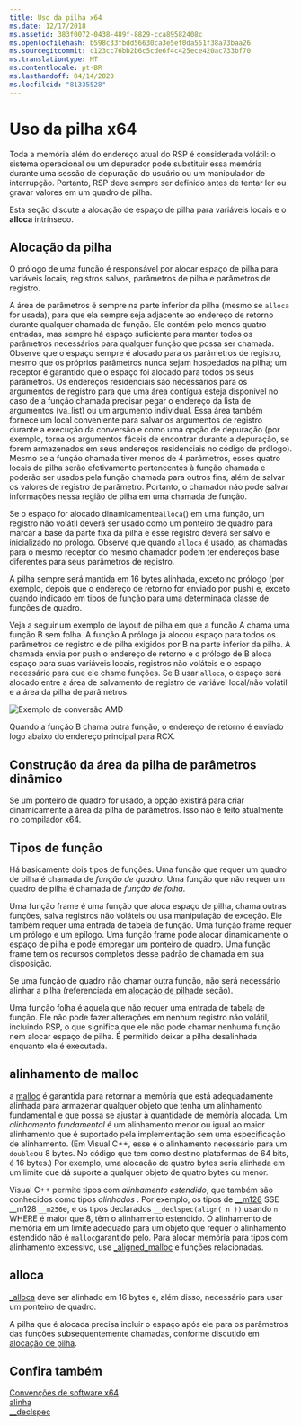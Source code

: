 ```yaml
---
title: Uso da pilha x64
ms.date: 12/17/2018
ms.assetid: 383f0072-0438-489f-8829-cca89582408c
ms.openlocfilehash: b598c33fbdd56630ca3e5ef0da551f38a73baa26
ms.sourcegitcommit: c123cc76bb2b6c5cde6f4c425ece420ac733bf70
ms.translationtype: MT
ms.contentlocale: pt-BR
ms.lasthandoff: 04/14/2020
ms.locfileid: "81335528"
---
```

# <a name="x64-stack-usage"></a>Uso da pilha x64

Toda a memória além do endereço atual do RSP é considerada volátil: o sistema operacional ou um depurador pode substituir essa memória durante uma sessão de depuração do usuário ou um manipulador de interrupção. Portanto, RSP deve sempre ser definido antes de tentar ler ou gravar valores em um quadro de pilha.

Esta seção discute a alocação de espaço de pilha para variáveis locais e o **alloca** intrínseco.

## <a name="stack-allocation"></a>Alocação da pilha

O prólogo de uma função é responsável por alocar espaço de pilha para variáveis locais, registros salvos, parâmetros de pilha e parâmetros de registro.

A área de parâmetros é sempre na parte inferior da pilha (mesmo se `alloca` for usada), para que ela sempre seja adjacente ao endereço de retorno durante qualquer chamada de função. Ele contém pelo menos quatro entradas, mas sempre há espaço suficiente para manter todos os parâmetros necessários para qualquer função que possa ser chamada. Observe que o espaço sempre é alocado para os parâmetros de registro, mesmo que os próprios parâmetros nunca sejam hospedados na pilha; um receptor é garantido que o espaço foi alocado para todos os seus parâmetros. Os endereços residenciais são necessários para os argumentos de registro para que uma área contígua esteja disponível no caso de a função chamada precisar pegar o endereço da lista de argumentos (va_list) ou um argumento individual. Essa área também fornece um local conveniente para salvar os argumentos de registro durante a execução da conversão e como uma opção de depuração (por exemplo, torna os argumentos fáceis de encontrar durante a depuração, se forem armazenados em seus endereços residenciais no código de prólogo). Mesmo se a função chamada tiver menos de 4 parâmetros, esses quatro locais de pilha serão efetivamente pertencentes à função chamada e poderão ser usados pela função chamada para outros fins, além de salvar os valores de registro de parâmetro.  Portanto, o chamador não pode salvar informações nessa região de pilha em uma chamada de função.

Se o espaço for alocado dinamicamente`alloca`() em uma função, um registro não volátil deverá ser usado como um ponteiro de quadro para marcar a base da parte fixa da pilha e esse registro deverá ser salvo e inicializado no prólogo. Observe que quando `alloca` é usado, as chamadas para o mesmo receptor do mesmo chamador podem ter endereços base diferentes para seus parâmetros de registro.

A pilha sempre será mantida em 16 bytes alinhada, exceto no prólogo (por exemplo, depois que o endereço de retorno for enviado por push) e, exceto quando indicado em [tipos de função](#function-types) para uma determinada classe de funções de quadro.

Veja a seguir um exemplo de layout de pilha em que a função A chama uma função B sem folha. A função A prólogo já alocou espaço para todos os parâmetros de registro e de pilha exigidos por B na parte inferior da pilha. A chamada envia por push o endereço de retorno e o prólogo de B aloca espaço para suas variáveis locais, registros não voláteis e o espaço necessário para que ele chame funções. Se B usar `alloca`, o espaço será alocado entre a área de salvamento de registro de variável local/não volátil e a área da pilha de parâmetros.

![Exemplo de conversão AMD](../build/media/vcamd_conv_ex_5.png "Exemplo de conversão AMD")

Quando a função B chama outra função, o endereço de retorno é enviado logo abaixo do endereço principal para RCX.

## <a name="dynamic-parameter-stack-area-construction"></a>Construção da área da pilha de parâmetros dinâmico

Se um ponteiro de quadro for usado, a opção existirá para criar dinamicamente a área da pilha de parâmetros. Isso não é feito atualmente no compilador x64.

## <a name="function-types"></a>Tipos de função

Há basicamente dois tipos de funções. Uma função que requer um quadro de pilha é chamada de *função de quadro*. Uma função que não requer um quadro de pilha é chamada de *função de folha*.

Uma função frame é uma função que aloca espaço de pilha, chama outras funções, salva registros não voláteis ou usa manipulação de exceção. Ele também requer uma entrada de tabela de função. Uma função frame requer um prólogo e um epílogo. Uma função frame pode alocar dinamicamente o espaço de pilha e pode empregar um ponteiro de quadro. Uma função frame tem os recursos completos desse padrão de chamada em sua disposição.

Se uma função de quadro não chamar outra função, não será necessário alinhar a pilha (referenciada em [alocação de pilha](#stack-allocation)de seção).

Uma função folha é aquela que não requer uma entrada de tabela de função. Ele não pode fazer alterações em nenhum registro não volátil, incluindo RSP, o que significa que ele não pode chamar nenhuma função nem alocar espaço de pilha. É permitido deixar a pilha desalinhada enquanto ela é executada.

## <a name="malloc-alignment"></a>alinhamento de malloc

a [malloc](../c-runtime-library/reference/malloc.md) é garantida para retornar a memória que está adequadamente alinhada para armazenar qualquer objeto que tenha um alinhamento fundamental e que possa se ajustar à quantidade de memória alocada. Um *alinhamento fundamental* é um alinhamento menor ou igual ao maior alinhamento que é suportado pela implementação sem uma especificação de alinhamento. (Em Visual C++, esse é o alinhamento necessário para um `double`ou 8 bytes. No código que tem como destino plataformas de 64 bits, é 16 bytes.) Por exemplo, uma alocação de quatro bytes seria alinhada em um limite que dá suporte a qualquer objeto de quatro bytes ou menor.

Visual C++ permite tipos com *alinhamento estendido*, que também são conhecidos como tipos *alinhados* . Por exemplo, os tipos de [__m128](../cpp/m128.md) SSE __m128 `__m256`e, e os tipos declarados `__declspec(align( n ))` usando `n` WHERE é maior que 8, têm o alinhamento estendido. O alinhamento de memória em um limite adequado para um objeto que requer o alinhamento estendido não é `malloc`garantido pelo. Para alocar memória para tipos com alinhamento excessivo, use [_aligned_malloc](../c-runtime-library/reference/aligned-malloc.md) e funções relacionadas.

## <a name="alloca"></a>alloca

[_alloca](../c-runtime-library/reference/alloca.md) deve ser alinhado em 16 bytes e, além disso, necessário para usar um ponteiro de quadro.

A pilha que é alocada precisa incluir o espaço após ele para os parâmetros das funções subsequentemente chamadas, conforme discutido em [alocação de pilha](#stack-allocation).

## <a name="see-also"></a>Confira também

[Convenções de software x64](../build/x64-software-conventions.md)<br/>
[alinha](../cpp/align-cpp.md)<br/>
[__declspec](../cpp/declspec.md)
